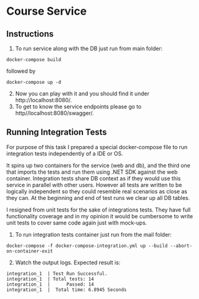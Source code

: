 # Course Service

## Instructions

1. To run service along with the DB just run from main folder:

```
docker-compose build 
```
followed by 
```
docker-compose up -d
```
2. Now you can play with it and you should find it under http://localhost:8080/.
3. To get to know the service endpoints please go to http//localhost:8080/swagger/.

## Running Integration Tests

For purpose of this task I prepared a special docker-compose file to run integration tests independently of a IDE or OS.

It spins up two containers for the service (web and db), and the third one that imports the tests and run them using .NET SDK against the web container. Integration tests share DB context as if they would use this service in parallel with other users. However all tests are written to be logically independent so they could resemble real scenarios as close as they can. At the beginning and end of test runs we clear up all DB tables. 

I resigned from unit tests for the sake of integrations tests. They have full functionality coverage and in my opinion it would be cumbersome to write unit tests to cover same code again just with mock-ups.

1. To run integration tests container just run from the mail folder:
```
docker-compose -f docker-compose-integration.yml up --build --abort-on-container-exit
```
2. Watch the output logs. Expected result is: 
```
integration_1  | Test Run Successful.
integration_1  | Total tests: 14
integration_1  |      Passed: 14
integration_1  |  Total time: 6.8945 Seconds
```
